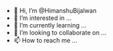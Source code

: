 - 👋 Hi, I’m @HimanshuBijalwan
- 👀 I’m interested in ...
- 🌱 I’m currently learning ...
- 💞️ I’m looking to collaborate on ...
- 📫 How to reach me ...

<!---
HimanshuBijalwan/HimanshuBijalwan is a ✨ special ✨ repository because its `README.md` (this file) appears on your GitHub profile.
You can click the Preview link to take a look at your changes.
--->
